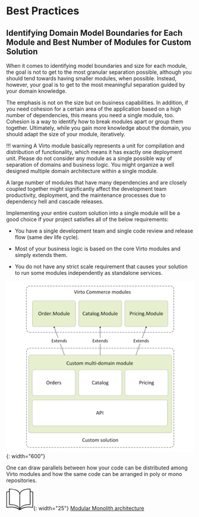 ﻿# Best Practices

## Identifying Domain Model Boundaries for Each Module and Best Number of Modules for Custom Solution

When it comes to identifying model boundaries and size for each module, the goal is not to get to the most granular separation possible, although you should tend towards having smaller modules, when possible. Instead, however, your goal is to get to the most meaningful separation guided by your domain knowledge.

The emphasis is not on the size but on business capabilities. In addition, if you need cohesion for a certain area of the application based on a high number of dependencies, this means you need a single module, too. Cohesion is a way to identify how to break modules apart or group them together. Ultimately, while you gain more knowledge about the domain, you should adapt the size of your module, iteratively.

!!! warning
    A Virto module basically represents a unit for compilation and distribution of functionality, which means it has exactly one deployment unit. Please do not consider any module as a single possible way of separation of domains and business logic. You might organize a well designed multiple domain architecture within a single module.

A large number of modules that have many dependencies and are closely coupled together might significantly affect the development team productivity, deployment, and the maintenance processes due to dependency hell and cascade releases.

Implementing your entire custom solution into a single module will be a good choice if your project satisfies all of the below requirements:

* You have a single development team and single code review and release flow (same dev life cycle).
    
* Most of your business logic is based on the core Virto modules and simply extends them.
    
* You do not have any strict scale requirement that causes your solution to run some modules independently as standalone services.
    
![Chart: Module structure for custom solution](media/05-module-best-practices.png){: width="600"}

One can draw parallels between how your code can be distributed among Virto modules and how the same code can be arranged in poly or mono repositories.

![Readmore](media/readmore.png){: width="25"} [Modular Monolith architecture](https://www.kamilgrzybek.com/design/modular-monolith-primer)
